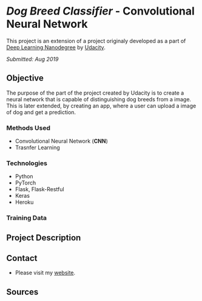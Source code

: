 # *Dog Breed Classifier* - Convolutional Neural Network

This project is an extension of a project originaly developed as a part of [Deep Learning Nanodegree](https://www.udacity.com/course/deep-learning-nanodegree--nd101) by [Udacity](https://www.udacity.com/).

*Submitted: Aug 2019*

## Objective
The purpose of the part of the project created by Udacity is to create a neural network that is capable of distinguishing dog breeds from a image. This is later extended, by creating an app, where a user can upload a image of dog and get a prediction.

### Methods Used
* Convolutional Neural Network (**CNN**)
* Trasnfer Learning

### Technologies
* Python
* PyTorch
* Flask, Flask-Restful
* Keras
* Heroku

### Training Data


## Project Description

## Contact
* Please visit my [website](https://marketaince.com/).

## Sources

